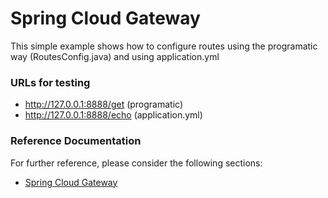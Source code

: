 # Spring Cloud Gateway

This simple example shows how to configure routes using the programatic way (RoutesConfig.java) and using application.yml

### URLs for testing

* http://127.0.0.1:8888/get (programatic)
* http://127.0.0.1:8888/echo (application.yml)


### Reference Documentation

For further reference, please consider the following sections:

* [Spring Cloud Gateway](https://docs.spring.io/spring-cloud-gateway/docs/current/reference/html/)

